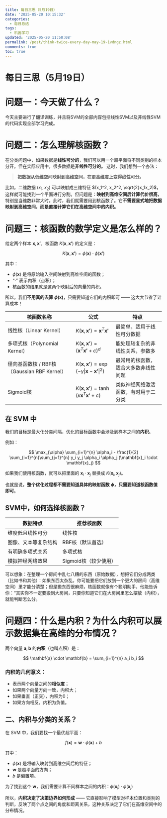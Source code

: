 ```yaml
---
title: 每日三思（5月19日）
date: '2025-05-20 10:15:32'
categories:
  - 每日总结
tags:
  - 机器学习  
updated: '2025-05-20 11:50:08'
permalink: /post/think-twice-every-day-may-19-1vdngz.html
comments: true
toc: true
---
```




# 每日三思（5月19日）

# 问题一：今天做了什么？

今天主要进行了翻译训练，并且将SVM的全部内容包括线性SVM以及非线性SVM的代码实现全部学习完成。

# 问题二：怎么理解核函数？

在分类问题中，如果数据是**线性可分的**，我们可以用一个超平面将不同类别的样本分开。但在实际应用中，很多数据是**非线性可分的。** 这时，我们想到一个办法：

> **把数据从低维空间映射到高维空间，在更高维度上变得线性可分。**

比如，二维数据 $(x_1, x_2)$ 可以映射成三维特征 $(x_1^2, x_2^2, \sqrt{2}x_1x_2)$，这样就可能找到一个平面进行分割。但问题是：**映射到高维空间后计算代价很高**，特别是当维数非常大时。此时，我们就需要用到核函数了。它**不需要显式地把数据映射到高维空间，而是直接计算它们在高维空间中的内积。** ​

# 问题三：核函数的数学定义是怎么样的？

给定两个样本 $\mathbf{x}, \mathbf{x'}$，核函数 $K(\mathbf{x}, \mathbf{x'})$ 的定义是：

$$
K(\mathbf{x}, \mathbf{x'}) = \phi(\mathbf{x}) \cdot \phi(\mathbf{x'})
$$

其中：

- $\phi(\mathbf{x})$ 是将原始输入空间映射到高维空间的函数；
- “$\cdot$” 表示内积（点积）；
- 核函数的结果就是这两个映射后的向量的内积。

所以，我们**不用真的去算** **$\phi(\mathbf{x})$**，只需要知道它们的内积即可 —— 这大大节省了计算成本！

|核函数名称|公式|特点|
| ---------------------------------------------| ------| --------------------------------------|
|线性核（Linear Kernel）|$K(\mathbf{x}, \mathbf{x'}) = \mathbf{x}^T\mathbf{x'}$|最简单，适用于线性可分数据|
|多项式核（Polynomial Kernel）|$K(\mathbf{x}, \mathbf{x'}) = (\mathbf{x}^T\mathbf{x'} + c)^d$|能处理较复杂的非线性关系，参数多|
|径向基函数核 / RBF核（Gaussian RBF Kernel）|$K(\mathbf{x}, \mathbf{x'}) = \exp(-\gamma \|\mathbf{x} - \mathbf{x'}\|^2)$|最常用的核函数，适合大多数非线性问题|
|Sigmoid核|$K(\mathbf{x}, \mathbf{x'}) = \tanh(\kappa \mathbf{x}^T\mathbf{x'} + c)$|类似神经网络激活函数，有时用于二分类|

## 在 SVM 中

我们的目标是最大化分类间隔，优化的目标函数中会涉及到样本之间的**内积**。

例如：

$$
\max_{\alpha} \sum_{i=1}^{n} \alpha_i - \frac{1}{2} \sum_{i=1}^{n}\sum_{j=1}^{n} y_i y_j \alpha_i \alpha_j (\mathbf{x}_i \cdot \mathbf{x}_j)
$$

如果我们使用核函数，就可以把里面的 $\mathbf{x}_i \cdot \mathbf{x}_j$ 替换成 $K(\mathbf{x}_i, \mathbf{x}_j)$。

也就是说，**整个优化过程都不需要知道具体的映射函数** **$\phi$**​ **，只需要知道核函数值即可**。

## SVM中，如何选择核函数？

|数据特点|推荐核函数|
| ----------------------| -----------------------|
|维度低且线性可分|线性核|
|图像、文本等复杂结构|RBF核（默认首选）|
|有明确多项式关系|多项式核|
|模拟神经网络效果|Sigmoid核（较少使用）|

可以想象：在整理一个房间中乱七八糟的东西（原始数据），想把它们分成两类（比如书和其他）：如果东西太杂乱，你可能要把它们放到一个更大的房间（高维空间）里才能分清楚；但是搬东西很麻烦，核函数就像有个聪明助手，他能告诉你：“其实你不一定要搬到大房间，只要你知道它们在大房间里怎么摆放（内积），就能判断怎么分。

# 问题四：什么是内积？为什么内积可以展示数据集在高维的分布情况？

两个向量 $\mathbf{a}, \mathbf{b}$ 的**内积**（也叫点积）是：

$$
\mathbf{a} \cdot \mathbf{b} = \sum_{i=1}^{n} a_i b_i
$$

### 内积的几何意义：

- 表示两个向量之间的**相似度**；
- 如果两个向量方向一致，内积大；
- 如果垂直（正交），内积为0；
- 如果方向相反，内积为负值。

## 二、内积与分类的关系？

在 SVM 中，我们要找一个最优超平面：

$$
f(\mathbf{x}) = \mathbf{w} \cdot \phi(\mathbf{x}) + b
$$

其中：

- $\phi(\mathbf{x})$ 是将输入映射到高维空间后的特征；
- $\mathbf{w}$ 是超平面的方向；
- $b$ 是偏置项。

为了找到这个 $\mathbf{w}$，我们需要计算不同样本之间的内积：$\phi(\mathbf{x}_i) \cdot \phi(\mathbf{x}_j)$

所以，**内积决定了决策边界如何形成** —— 它直接影响了模型对样本位置和类别的判断，反映了两个点之间的角度和距离关系，这种关系决定了它们在高维空间中的分布情况。

‍
